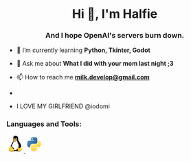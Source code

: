 <h1 align="center">Hi 👋, I'm Halfie</h1>
<h3 align="center">And I hope OpenAI's servers burn down.</h3>

- 🌱 I’m currently learning **Python, Tkinter, Godot**

- 💬 Ask me about **What I did with your mom last night ;3**

- 📫 How to reach me **milk.develop@gmail.com**

- 
- I LOVE MY GIRLFRIEND @iodomi


<h3 align="left">Languages and Tools:</h3>
<p align="left"> <a href="https://www.linux.org/" target="_blank" rel="noreferrer"> <img src="https://raw.githubusercontent.com/devicons/devicon/master/icons/linux/linux-original.svg" alt="linux" width="40" height="40"/> </a> <a href="https://www.python.org" target="_blank" rel="noreferrer"> <img src="https://raw.githubusercontent.com/devicons/devicon/master/icons/python/python-original.svg" alt="python" width="40" height="40"/> </a> </p>
